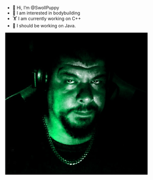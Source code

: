 - 👋 Hi, I’m @SwollPuppy
- 💪 I am interested in bodybuilding
- 🏋️ I am currently working on C++
- 🤮 I should be working on Java.

![Hulk](/GreenProfile.jpg)

<!---
SwollPuppy/SwollPuppy is a ✨ special ✨ repository because its `README.md` (this file) appears on your GitHub profile.
You can click the Preview link to take a look at your changes.
--->
